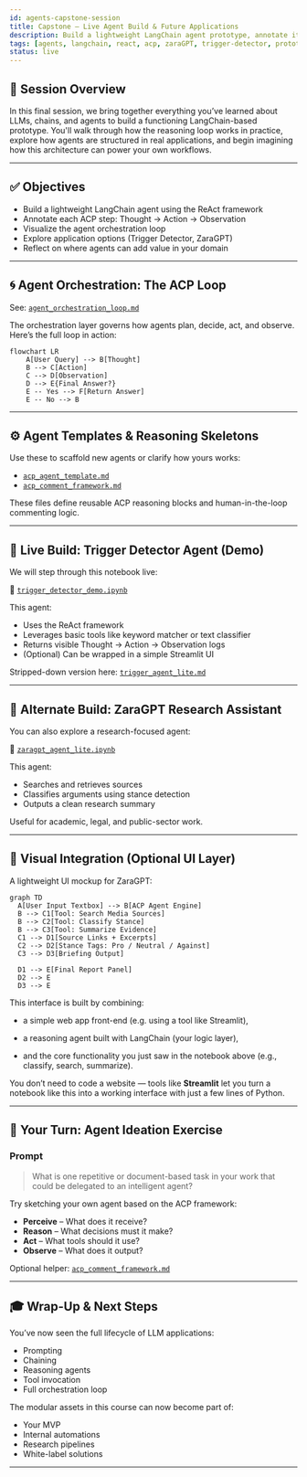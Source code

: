 ```yaml
---
id: agents-capstone-session
title: Capstone – Live Agent Build & Future Applications
description: Build a lightweight LangChain agent prototype, annotate its reasoning steps, and reflect on how agents can serve your work.
tags: [agents, langchain, react, acp, zaraGPT, trigger-detector, prototype]
status: live
---
```


## 🧭 Session Overview

In this final session, we bring together everything you’ve learned about LLMs, chains, and agents to build a functioning LangChain-based prototype. You'll walk through how the reasoning loop works in practice, explore how agents are structured in real applications, and begin imagining how this architecture can power your own workflows.

---

## ✅ Objectives

* Build a lightweight LangChain agent using the ReAct framework  
* Annotate each ACP step: Thought → Action → Observation  
* Visualize the agent orchestration loop  
* Explore application options (Trigger Detector, ZaraGPT)  
* Reflect on where agents can add value in your domain  

---

## 🌀 Agent Orchestration: The ACP Loop

See: [`agent_orchestration_loop.md`](../../codebook/agents/agent_orchestration_loop.md)

The orchestration layer governs how agents plan, decide, act, and observe. Here’s the full loop in action:

```mermaid
flowchart LR
    A[User Query] --> B[Thought]
    B --> C[Action]
    C --> D[Observation]
    D --> E{Final Answer?}
    E -- Yes --> F[Return Answer]
    E -- No --> B
```

---

## ⚙️ Agent Templates & Reasoning Skeletons

Use these to scaffold new agents or clarify how yours works:

- [`acp_agent_template.md`](../../codebook/templates/acp_agent_template.md)  
- [`acp_comment_framework.md`](../../codebook/templates/acp_comment_framework.md)

These files define reusable ACP reasoning blocks and human-in-the-loop commenting logic.

---

## 🔬 Live Build: Trigger Detector Agent (Demo)

We will step through this notebook live:

📓 [`trigger_detector_demo.ipynb`](../../notebooks/trigger_detector_demo.ipynb)

This agent:
- Uses the ReAct framework
- Leverages basic tools like keyword matcher or text classifier
- Returns visible Thought → Action → Observation logs
- (Optional) Can be wrapped in a simple Streamlit UI

Stripped-down version here: [`trigger_agent_lite.md`](../../codebook/agents/trigger_agent_lite.md)

---

## 🧪 Alternate Build: ZaraGPT Research Assistant

You can also explore a research-focused agent:

📓 [`zaragpt_agent_lite.ipynb`](../../notebooks/zaragpt_agent_lite.ipynb)

This agent:
- Searches and retrieves sources  
- Classifies arguments using stance detection  
- Outputs a clean research summary  

Useful for academic, legal, and public-sector work.

---

## 🧱 Visual Integration (Optional UI Layer)

A lightweight UI mockup for ZaraGPT:

```mermaid
graph TD
  A[User Input Textbox] --> B[ACP Agent Engine]
  B --> C1[Tool: Search Media Sources]
  B --> C2[Tool: Classify Stance]
  B --> C3[Tool: Summarize Evidence]
  C1 --> D1[Source Links + Excerpts]
  C2 --> D2[Stance Tags: Pro / Neutral / Against]
  C3 --> D3[Briefing Output]

  D1 --> E[Final Report Panel]
  D2 --> E
  D3 --> E

```

This interface is built by combining:

- a simple web app front-end (e.g. using a tool like Streamlit),

- a reasoning agent built with LangChain (your logic layer),

- and the core functionality you just saw in the notebook above (e.g., classify, search, summarize).

You don’t need to code a website — tools like **Streamlit** let you turn a notebook like this into a working interface with just a few lines of Python.

---

## 💭 Your Turn: Agent Ideation Exercise

### Prompt

> What is one repetitive or document-based task in your work that could be delegated to an intelligent agent?

Try sketching your own agent based on the ACP framework:

- **Perceive** – What does it receive?
- **Reason** – What decisions must it make?
- **Act** – What tools should it use?
- **Observe** – What does it output?

Optional helper: [`acp_comment_framework.md`](../../codebook/templates/acp_comment_framework.md)

---

## 🎓 Wrap-Up & Next Steps

You’ve now seen the full lifecycle of LLM applications:
- Prompting  
- Chaining  
- Reasoning agents  
- Tool invocation  
- Full orchestration loop

The modular assets in this course can now become part of:
- Your MVP
- Internal automations
- Research pipelines
- White-label solutions

---


